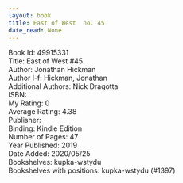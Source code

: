```yaml
---
layout: book
title: East of West  no. 45
date_read: None
---
```


Book Id: 49915331<br />
Title: East of West #45<br />
Author: Jonathan Hickman<br />
Author l-f: Hickman, Jonathan<br />
Additional Authors: Nick Dragotta<br />
ISBN: <br />
My Rating: 0<br />
Average Rating: 4.38<br />
Publisher: <br />
Binding: Kindle Edition<br />
Number of Pages: 47<br />
Year Published: 2019<br />
Date Added: 2020/05/25<br />
Bookshelves: kupka-wstydu<br />
Bookshelves with positions: kupka-wstydu (#1397)<br />

